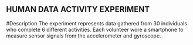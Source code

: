 ## HUMAN DATA ACTIVITY EXPERIMENT

#Description 
The experiment represents data gathered from 30 individuals who complete 6 different activities. 
Each volunteer wore a smartphone to measure sensor signals from the accelerometer and gyroscope.
